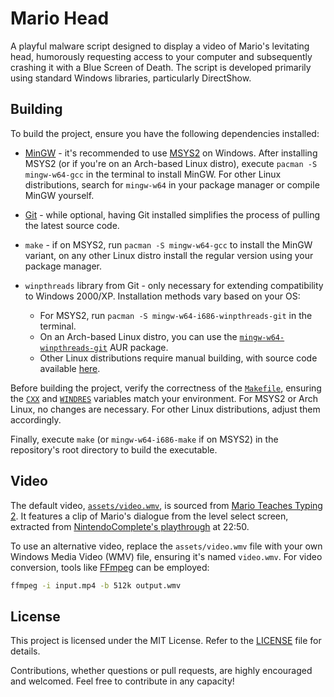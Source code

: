 # Mario Head

A playful malware script designed to display a video of Mario's levitating head, humorously requesting access to your computer and subsequently crashing it with a Blue Screen of Death. The script is developed primarily using standard Windows libraries, particularly DirectShow.

## Building

To build the project, ensure you have the following dependencies installed:

- [MinGW](https://en.wikipedia.org/wiki/MinGW) - it's recommended to use [MSYS2](https://www.msys2.org/) on Windows. After installing MSYS2 (or if you're on an Arch-based Linux distro), execute `pacman -S mingw-w64-gcc` in the terminal to install MinGW. For other Linux distributions, search for `mingw-w64` in your package manager or compile MinGW yourself.

- [Git](https://git-scm.com/) - while optional, having Git installed simplifies the process of pulling the latest source code.

- `make` - if on MSYS2, run `pacman -S mingw-w64-gcc` to install the MinGW variant, on any other Linux distro install the regular version using your package manager.

- `winpthreads` library from Git - only necessary for extending compatibility to Windows 2000/XP. Installation methods vary based on your OS:
    - For MSYS2, run `pacman -S mingw-w64-i686-winpthreads-git` in the terminal.
    - On an Arch-based Linux distro, you can use the [`mingw-w64-winpthreads-git`](https://aur.archlinux.org/packages/mingw-w64-winpthreads-git/) AUR package.
    - Other Linux distributions require manual building, with source code available [here](https://sourceforge.net/p/mingw-w64/mingw-w64).

Before building the project, verify the correctness of the [`Makefile`](Makefile), ensuring the [`CXX`](Makefile#L1) and [`WINDRES`](Makefile#L2) variables match your environment. For MSYS2 or Arch Linux, no changes are necessary. For other Linux distributions, adjust them accordingly.

Finally, execute `make` (or `mingw-w64-i686-make` if on MSYS2) in the repository's root directory to build the executable.

## Video

The default video, [`assets/video.wmv`](assets/video.wmv), is sourced from [Mario Teaches Typing 2](https://www.mariowiki.com/Mario_Teaches_Typing_2). It features a clip of Mario's dialogue from the level select screen, extracted from [NintendoComplete's playthrough](https://youtu.be/PjyChE4NFXk?t=1370) at 22:50.

To use an alternative video, replace the `assets/video.wmv` file with your own Windows Media Video (WMV) file, ensuring it's named `video.wmv`. For video conversion, tools like [FFmpeg](https://ffmpeg.org/) can be employed:

```sh
ffmpeg -i input.mp4 -b 512k output.wmv
```

## License

This project is licensed under the MIT License. Refer to the [LICENSE](LICENSE) file for details.

Contributions, whether questions or pull requests, are highly encouraged and welcomed. Feel free to contribute in any capacity!
